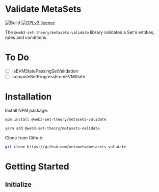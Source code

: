 # Validate MetaSets
![Build](https://github.com/metameta/metasets-validate/actions/workflows/main.yml/badge.svg)
[![GPLv3 license](https://img.shields.io/badge/License-MIT-blue.svg)](http://perso.crans.org/besson/LICENSE.html)

The `@web3-set-theory/metasets-validate` library validates a Set's entities, rules and conditions.

# To Do

- [ ] isEVMStatePassingSetValidation
- [ ] computeSetProgressFromEVMState

# Installation

Install NPM package:

```sh
npm install @web3-set-theory/metasets-validate
```

```sh
yarn add @web3-set-theory/metasets-validate
```

Clone from Github:

```sh
git clone https://github.com/metameta/metasets-validate
```

# Getting Started


## Initialize

